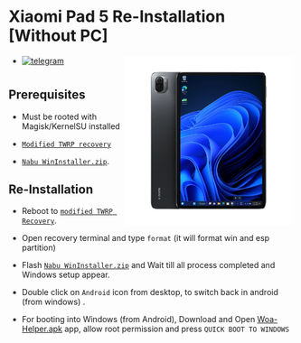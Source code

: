 # Xiaomi Pad 5 Re-Installation [Without PC]
<img align="right" src="nabu.png" width="300" alt="Windows 11 Running On A Xiaomi Pad 5">

- [![telegram](https://img.shields.io/badge/chat-telegram-brightgreen.svg?logo=telegram&style=flat-square)](https://t.me/WinInstaller)
#

## Prerequisites
- Must be rooted with Magisk/KernelSU installed
- [`Modified TWRP recovery`](https://github.com/Kumar-Jy/Windows-in-NABU-Without-PC/releases/tag/Modded-TWRP-Recovery)
  
- [`Nabu WinInstaller.zip`](https://github.com/Kumar-Jy/Windows-in-NABU-Without-PC/releases/tag/Nabu-WinInstaller).
  

## Re-Installation

- Reboot to [`modified TWRP Recovery`](https://github.com/Kumar-Jy/Windows-in-NABU-Without-PC/releases/tag/Modded-TWRP-Recovery).

- Open recovery terminal and type `format` (it will format win and esp partition)
  
- Flash [`Nabu WinInstaller.zip`](https://github.com/Kumar-Jy/Windows-in-NABU-Without-PC/releases/tag/Nabu-WinInstaller) and Wait till all process completed and Windows setup appear.
  
- Double click on `Android` icon from desktop, to switch back in android (from windows) .

- For booting into Windows (from Android), Download and Open [Woa-Helper.apk](https://github.com/n00b69/woa-helper/releases/tag/APK) app, allow root permission and press `QUICK BOOT TO WINDOWS`
#
